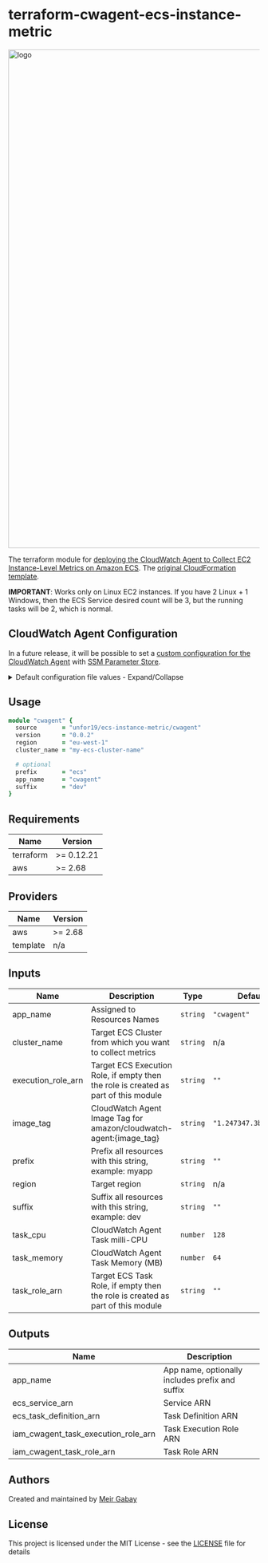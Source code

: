 # terraform-cwagent-ecs-instance-metric

<img width="1000" alt="logo" src="https://github.com/unfor19/terraform-cwagent-ecs-instance-metric/blob/master/assets/terraform-cwagent-ecs-instance-metric.png?raw=true" />


The terraform module for [deploying the CloudWatch Agent to Collect EC2 Instance-Level Metrics on Amazon ECS](https://docs.aws.amazon.com/AmazonCloudWatch/latest/monitoring/deploy-container-insights-ECS-instancelevel.html#deploy-container-insights-ECS-instancelevel-quickstart). The [original CloudFormation template](https://raw.githubusercontent.com/aws-samples/amazon-cloudwatch-container-insights/latest/ecs-task-definition-templates/deployment-mode/daemon-service/cwagent-ecs-instance-metric/cloudformation-quickstart/cwagent-ecs-instance-metric-cfn.json).

**IMPORTANT**: Works only on Linux EC2 instances. If you have 2 Linux + 1 Windows, then the ECS Service desired count will be 3, but the running tasks will be 2, which is normal.


## CloudWatch Agent Configuration

In a future release, it will be possible to set a [custom configuration for the CloudWatch Agent](https://docs.aws.amazon.com/AmazonCloudWatch/latest/monitoring/deploy-container-insights-ECS-instancelevel.html#:~:text=Advanced%20Configuration) with [SSM Parameter Store](https://docs.aws.amazon.com/systems-manager/latest/userguide/systems-manager-parameter-store.html).

<details>

<summary>Default configuration file values - Expand/Collapse</summary>

- region (AWS Region)
- metrics_collection_interval (Seconds)
- force_flush_interval (Seconds)
- endpoint_override (Omitted)

```json
{
    "agent": {
        "region": "your-aws-region"
    },
    "logs": {
        "metrics_collected": {
            "ecs": {
                "metrics_collection_interval": 60
            }
        },
        "force_flush_interval": 5
    }
}
```

</details>

## Usage

```ruby
module "cwagent" {
  source       = "unfor19/ecs-instance-metric/cwagent"
  version      = "0.0.2"
  region       = "eu-west-1"
  cluster_name = "my-ecs-cluster-name"

  # optional
  prefix       = "ecs"
  app_name     = "cwagent"
  suffix       = "dev"
}
```

<!-- terraform_docs_start -->

## Requirements

| Name | Version |
|------|---------|
| terraform | >= 0.12.21 |
| aws | >= 2.68 |

## Providers

| Name | Version |
|------|---------|
| aws | >= 2.68 |
| template | n/a |

## Inputs

| Name | Description | Type | Default | Required |
|------|-------------|------|---------|:--------:|
| app_name | Assigned to Resources Names | `string` | `"cwagent"` | no |
| cluster_name | Target ECS Cluster from which you want to collect metrics | `string` | n/a | yes |
| execution_role_arn | Target ECS Execution Role, if empty then the role is created as part of this module | `string` | `""` | no |
| image_tag | CloudWatch Agent Image Tag for amazon/cloudwatch-agent:{image_tag} | `string` | `"1.247347.3b250378"` | no |
| prefix | Prefix all resources with this string, example: myapp | `string` | `""` | no |
| region | Target region | `string` | n/a | yes |
| suffix | Suffix all resources with this string, example: dev | `string` | `""` | no |
| task_cpu | CloudWatch Agent Task milli-CPU | `number` | `128` | no |
| task_memory | CloudWatch Agent Task Memory (MB) | `number` | `64` | no |
| task_role_arn | Target ECS Task Role, if empty then the role is created as part of this module | `string` | `""` | no |

## Outputs

| Name | Description |
|------|-------------|
| app_name | App name, optionally includes prefix and suffix |
| ecs_service_arn | Service ARN |
| ecs_task_definition_arn | Task Definition ARN |
| iam_cwagent_task_execution_role_arn | Task Execution Role ARN |
| iam_cwagent_task_role_arn | Task Role ARN |

<!-- terraform_docs_end -->

## Authors

Created and maintained by [Meir Gabay](https://github.com/unfor19)

## License

This project is licensed under the MIT License - see the [LICENSE](https://github.com/unfor19/cwagent-ecs-instance-metric-terraform/blob/master/LICENSE) file for details

